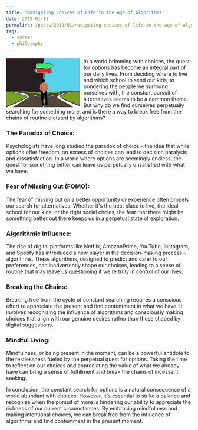 ```yaml
---
title: 'Navigating Choices of Life in the Age of Algorithms'
date: 2019-01-11
permalink: /posts/2019/01/navigating-choices-of-life-in-the-age-of-algorithms/
tags:
  - career
  - philosophy
---
```


<img width="200" alt="decision choice" src="/images/posts/navigating-choices-of-life-in-the-age-of-algorithms.webp" style="float: left; margin-right: 10px;" /> In a world brimming with choices, the quest for options has become an integral part of our daily lives. From deciding where to live and which school to send our kids, to pondering the people we surround ourselves with, the constant pursuit of alternatives seems to be a common theme. But why do we find ourselves perpetually searching for something more, and is there a way to break free from the chains of routine dictated by algorithms?

### The Paradox of Choice:
Psychologists have long studied the paradox of choice – the idea that while options offer freedom, an excess of choices can lead to decision paralysis and dissatisfaction. In a world where options are seemingly endless, the quest for something better can leave us perpetually unsatisfied with what we have.

### Fear of Missing Out (FOMO):
The fear of missing out on a better opportunity or experience often propels our search for alternatives. Whether it's the best place to live, the ideal school for our kids, or the right social circles, the fear that there might be something better out there keeps us in a perpetual state of exploration.

### Algorithmic Influence:
The rise of digital platforms like Netflix, AmazonPrime, YouTube, Instagram, and Spotify has introduced a new player in the decision-making process – algorithms. These algorithms, designed to predict and cater to our preferences, can inadvertently shape our choices, leading to a sense of routine that may leave us questioning if we're truly in control of our lives.

### Breaking the Chains:
Breaking free from the cycle of constant searching requires a conscious effort to appreciate the present and find contentment in what we have. It involves recognizing the influence of algorithms and consciously making choices that align with our genuine desires rather than those shaped by digital suggestions.

### Mindful Living:
Mindfulness, or being present in the moment, can be a powerful antidote to the restlessness fueled by the perpetual quest for options. Taking the time to reflect on our choices and appreciating the value of what we already have can bring a sense of fulfillment and break the chains of incessant seeking.

In conclusion, the constant search for options is a natural consequence of a world abundant with choices. However, it's essential to strike a balance and recognize when the pursuit of more is hindering our ability to appreciate the richness of our current circumstances. By embracing mindfulness and making intentional choices, we can break free from the influence of algorithms and find contentment in the present moment.
